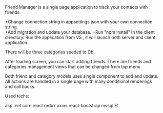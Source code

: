 
Friend Manager is a single page application to track your contacts with friends.

+Change connection string in appsettings.json with your own connection string.                                                                      
+Add migration and update your database.
+Run "npm install" In the client directory.
Run the application from VS , it will launch both server and client application.

There will be three categories seeded to Db.

After loading screen, you can start adding friends.
There are friends and categories management views that can be changed from top menu.

Both friend and category models uses single component to add and update.
All actions are handled in a single page with many conditional renderings and call backs.

Used techs:

asp .net core
react
redux
axios
react-bootstrap
mssql
Ef



